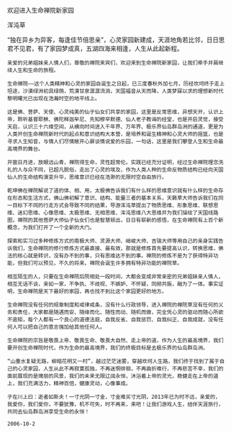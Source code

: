 欢迎进入生命禅院新家园

浑沌草


   “独在异乡为异客，每逢佳节倍思亲”，心灵家园新建成，天涯地角若比邻，日日思君不见君，有了家园梦成真，五湖四海来相逢，人生从此起新程。

    亲爱的兄弟姐妹亲人情人们，尊敬的禅院来宾们，欢迎来到生命禅院新家园，让我们牵手并肩继续人生和生命的旅程。

    生命禅院——这个人类精神和心灵的家园自诞生之日起，已三度春秋外加七月，历经坎坷终于走上坦途，沙漠绿洲初具绿荫，荒漠甘泉潺潺流淌，天国福音从天而降，人类梦寐以求的理想新时代黎明曙光已出现在浩瀚时空的地平线上。

    这是佛、菩萨、天使、心灵纯美的仙子仙女们共享的家园，这里是反常思维，异想天开，认识上帝，聆听基督耶稣、佛陀释迦牟尼、先知穆罕默德、仙人老子教诲的经堂，也是开启灵觉，接受天启，认识三十六维空间，从横向时间进入千年界、万年界、极乐界仙岛群岛洲的通道，更是为人类开创生命禅院新时代的起点和意识结构大本营，是培养和诞生精神和心灵大师的摇篮，也是寻求人生知音，与情人们尽情敞开心扉谈情说爱的乐园，一句话，这里是我们攀登人生和生命最高境界的舞台。

    开窗日月进，放眼远山青，禅院得生命，灵性超常伦。实践已经充分证明，经过生命禅院理念洗礼的人与众不同，已超凡脱俗，走出了心灵的埃及，作为人类人种的生命反物质结构已经向天国仙人的生命结构演变升华，思维意识已经在浩渺的无限时空自由旅行。

    乾坤佛在禅院解说了道的体、相、用，太极佛告诉我们有什么样的思维意识就有什么样的生命存在形态和生活方式，佛山佛初解了意识、结构、能量三者的基本关系，天籁草大师告诉我们在同一目标下不同的行走方式会导致不同的结果，导游浑沌草提出了物质思维、形象思维、联想思维、迷幻思维、心像思维、太极思维、无相思维、浑沌思维八大思维并为我们描绘了天国线路图，禅院的其他菩萨大师仙子仙女们也是智慧顿出，日日有崭新的感悟，在生命禅院有上百个新概念，为我们打开了一个全新的大门。

    探索和实习过多种修炼方式的南极大师、灵源大师、峭峻大师、吉瑞大师等用自己的亲身实践告诉我们，生命禅院的修行修炼方式最直接、最有效，那就是修炼首先要提高认识，转换思维，佛法的核心就是转识，没有办不到的事，只有思维达不到的事。禅院的修炼不是为了获得特异功能，但我们可以预见，不久的将来，禅院会诞生许多拥有特异功能的禅院草。

    相互陌生的人，只要在生命禅院后院相处一段时间，大都会变成非常亲密的兄弟姐妹亲人情人，相互无话不谈，亲如一家，不争执、不歧视、不嫉妒、不怀疑，同频共振，融为了一体。事实证明，生命禅院是天下最好的家园，再也找不到比这个家园更好的地方。

    生命禅院没有任何的规章制度和戒律戒条，没有什么行政领导，进入禅院的禅院草没有任何的义务和责任，大家都是随遇而安、随缘而化、随性而动、随机而做，完全凭心灵的驱动而随心所欲不逾矩，每个人都有一个良心的道德法庭，自我反省、自我惩罚、自我纠正、自我成就，没有任何人可以把自己的意志强加给其他任何人。

    生命禅院的宗旨是敬畏上帝、敬畏生命、敬畏大自然、走上帝的道，作为人生的最高境界，我们要开创生命禅院时代，作为生命的最高境界，我们的终极目标是去极乐界的仙岛群岛洲。

    “山重水复疑无路，柳暗花明又一村”，越过茫茫迷雾，穿越坎坷人生路，我们终于找到了属于自己的心灵家园，人生从此不再寂寞孤独，不再迷惘徘徊，不再曲折难行，不再悲苦不幸，我们的面前展现的是瑰丽的风景，我们的未来无限辽阔永恒，沐浴着上帝的灵光，稳健走在上帝的道上，我们充满活力，精神百倍，健康灵动，心像事成。

    子在川上曰：逝者如斯夫！一寸光阴一寸金，寸金难买寸光阴，2013年已为时不远，亲爱的，我爱你，我们爱你，不要犹豫，机不可失，时不再来，来吧！让我们游戏人生，结伴天涯旅行，共同去仙岛群岛洲享受生命的永恒！

    2006-10-2



